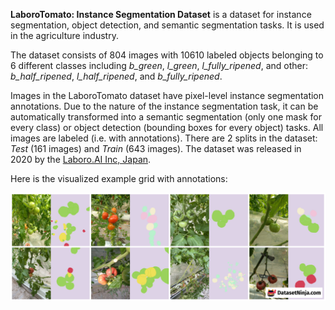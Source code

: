 **LaboroTomato: Instance Segmentation Dataset** is a dataset for instance segmentation, object detection, and semantic segmentation tasks. It is used in the agriculture industry. 

The dataset consists of 804 images with 10610 labeled objects belonging to 6 different classes including *b_green*, *l_green*, *l_fully_ripened*, and other: *b_half_ripened*, *l_half_ripened*, and *b_fully_ripened*.

Images in the LaboroTomato dataset have pixel-level instance segmentation annotations. Due to the nature of the instance segmentation task, it can be automatically transformed into a semantic segmentation (only one mask for every class) or object detection (bounding boxes for every object) tasks. All images are labeled (i.e. with annotations). There are 2 splits in the dataset: *Test* (161 images) and *Train* (643 images). The dataset was released in 2020 by the [Laboro.AI Inc, Japan](https://laboro.ai/).

Here is the visualized example grid with annotations:

<img src="https://github.com/dataset-ninja/laboro-tomato/raw/main/visualizations/side_annotations_grid.png">
